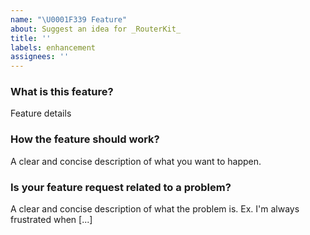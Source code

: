 ```yaml
---
name: "\U0001F339 Feature"
about: Suggest an idea for _RouterKit_
title: ''
labels: enhancement
assignees: ''
---
```


### What is this feature?

Feature details

### How the feature should work?

A clear and concise description of what you want to happen.

### Is your feature request related to a problem?

A clear and concise description of what the problem is. Ex. I'm always frustrated when [...]
